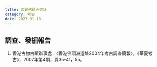 ```yaml
---
title: 西貢佛頭洲遺址
category: 考古
date: 2023-01-16
---
```

## 調查、發掘報告
1. 香港古物古蹟辦事處：〈香港佛頭洲遺址2004年考古調查簡報〉，《華夏考古》，2007年第4期，頁35-41，55。